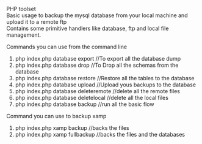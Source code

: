 PHP toolset  
Basic usage to backup the mysql database from your local machine and upload it to a remote ftp  
Contains some primitive handlers like database, ftp and local file management.


Commands you can use from the command line 

1. php index.php database export  //To export all the database dump  
2. php index.php database drop //To Drop all the schemas from the database  
3. php index.php database restore  //Restore all the tables to the database  
4. php index.php database upload  //Upload yous backups to the database  
5. php index.php database deleteremote  //delete all the remote files  
6. php index.php database deletelocal  //delete all the local files  
7. php index.php database backup  //run all the basic flow  


Command you can use to backup xamp
1. php index.php xamp backup //backs the files
2. php index.php xamp fullbackup //backs the files and the databases